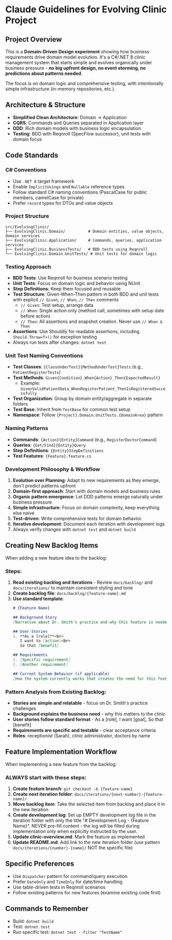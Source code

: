 # Claude Guidelines for Evolving Clinic Project

## Project Overview
This is a **Domain-Driven Design experiment** showing how business requirements drive domain model evolution. It's a C#/.NET 8 clinic management system that starts simple and evolves organically under business pressure - **no big upfront design, no event storming, no predictions about patterns needed**.

The focus is on domain logic and comprehensive testing, with intentionally simple infrastructure (in-memory repositories, etc.).

## Architecture & Structure
- **Simplified Clean Architecture**: Domain → Application
- **CQRS**: Commands and Queries separated in Application layer
- **DDD**: Rich domain models with business logic encapsulation
- **Testing**: BDD with Reqnroll (SpecFlow successor), unit tests with domain focus

## Code Standards

### C# Conventions
- Use `.NET 8` target framework
- Enable `ImplicitUsings` and `Nullable` reference types
- Follow standard C# naming conventions (PascalCase for public members, camelCase for private)
- Prefer `record` types for DTOs and value objects

### Project Structure
```
src/EvolvingClinic/
├── EvolvingClinic.Domain/          # Domain entities, value objects, domain services
├── EvolvingClinic.Application/     # Commands, queries, application services
├── EvolvingClinic.BusinessTests/   # BDD tests using Reqnroll
└── EvolvingClinic.Domain.UnitTests/ # Unit tests for domain logic
```

### Testing Approach
- **BDD Tests**: Use Reqnroll for business scenario testing
- **Unit Tests**: Focus on domain logic and behavior using NUnit
- **Step Definitions**: Keep them focused and reusable
- **Test Structure**: Given-When-Then pattern in both BDD and unit tests with explicit `// Given`, `// When`, `// Then` comments
  - `// Given`: Test setup, arrange data
  - `// When`: Single action only (method call, sometimes with setup date before action)
  - `// Then`: All assertions and snapshot creation. Never use `// When & Then`
- **Assertions**: Use Shouldly for readable assertions, including `Should.Throw<T>()` for exception testing
- Always run tests after changes: `dotnet test`

### Unit Test Naming Conventions
- **Test Classes**: `{ClassUnderTest}{MethodUnderTest}Tests` (e.g., `PatientRegisterTests`)
- **Test Methods**: `Given{Condition}_When{Action}_Then{ExpectedResult}`
  - Example: `GivenValidPatientData_WhenRegisterPatient_ThenIsRegisteredSuccessfully`
- **Test Organization**: Group by domain entity/aggregate in separate folders
- **Test Base**: Inherit from `TestBase` for common test setup
- **Namespace**: Follow `{Project}.Domain.UnitTests.{DomainArea}` pattern

### Naming Patterns
- **Commands**: `{Action}{Entity}Command` (e.g., `RegisterDoctorCommand`)
- **Queries**: `{Get/Find}{Entity}Query`
- **Step Definitions**: `{Entity}StepDefinitions`
- **Test Features**: `{Feature}.feature.cs`

### Development Philosophy & Workflow
1. **Evolution over Planning**: Adapt to new requirements as they emerge, don't predict patterns upfront
2. **Domain-first approach**: Start with domain models and business rules
3. **Organic pattern emergence**: Let DDD patterns emerge naturally under business pressure
4. **Simple infrastructure**: Focus on domain complexity, keep everything else naive
5. **Test-driven**: Write comprehensive tests for domain behavior
6. **Iterative development**: Document each iteration with development logs
7. Always verify changes with `dotnet test` and `dotnet build`

## Creating New Backlog Items

When adding a new feature idea to the backlog:

### Steps:
1. **Read existing backlog and iterations** - Review `docs/backlog/` and `docs/iterations/` to maintain consistent styling and tone
2. **Create backlog file**: `docs/backlog/{feature-name}.md`
3. **Use standard template**:
   ```markdown
   # {Feature Name}

   ## Background Story
   [Narrative about Dr. Smith's practice and why this feature is needed]

   ## User Stories
   1. **As a [role]**<br>
      I want to [action]<br>
      So that [benefit]

   ## Requirements
   1. [Specific requirement]
   2. [Another requirement]

   ## Current System Behavior (if applicable)
   [How the system currently works that creates the need for this feature]
   ```

### Pattern Analysis from Existing Backlog:
- **Stories are simple and relatable** - focus on Dr. Smith's practice challenges
- **Background explains the business need** - why this matters to the clinic
- **User stories follow standard format** - As a [role], I want [goal], So that [benefit]
- **Requirements are specific and testable** - clear acceptance criteria
- **Roles**: receptionist (Sarah), clinic administrator, doctors by name

## Feature Implementation Workflow

When implementing a new feature from the backlog:

### ALWAYS start with these steps:
1. **Create feature branch**: `git checkout -b {feature-name}`
2. **Create next iteration folder**: `docs/iterations/{next-number}-{feature-name}/`
3. **Move backlog item**: Take the selected item from backlog and place it in the new iteration
4. **Create development log**: Set up EMPTY development log file in the iteration folder with only the title "# Development Log - {Feature Name}". NEVER pre-fill content - the log will be filled during implementation only when explicitly instructed by the user.
5. **Update clinic-overview.md**: Mark the feature as implemented
6. **Update README.md**: Add link to the new iteration folder (use pattern `docs/iterations/{number}-{name}/` NOT the specific file)

## Specific Preferences
- Use `Dispatcher` pattern for command/query execution
- Prefer `DateOnly` and `TimeOnly` for date/time handling
- Use table-driven tests in Reqnroll scenarios
- Follow existing patterns for new features (examine existing code first)

## Commands to Remember
- Build: `dotnet build`
- Test: `dotnet test`
- Run specific test: `dotnet test --filter "TestName"`